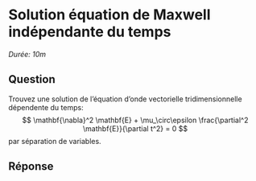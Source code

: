 # Solution équation de Maxwell indépendante du temps

*Durée: 10m*

## Question

Trouvez une solution de l’équation d’onde vectorielle tridimensionnelle dépendente du temps:
$$
\mathbf{\nabla}^2 \mathbf{E} + \mu_\circ\epsilon \frac{\partial^2 \mathbf{E}}{\partial t^2} = 0
$$
par séparation de variables.

## Réponse

